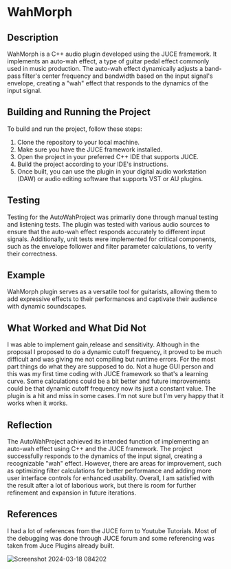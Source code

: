 # WahMorph 

## Description

WahMorph is a C++ audio plugin developed using the JUCE framework. It implements an auto-wah effect, a type of guitar pedal effect commonly used in music production. The auto-wah effect dynamically adjusts a band-pass filter's center frequency and bandwidth based on the input signal's envelope, creating a "wah" effect that responds to the dynamics of the input signal.

## Building and Running the Project

To build and run the project, follow these steps:

1. Clone the repository to your local machine.
2. Make sure you have the JUCE framework installed.
3. Open the project in your preferred C++ IDE that supports JUCE.
4. Build the project according to your IDE's instructions.
5. Once built, you can use the plugin in your digital audio workstation (DAW) or audio editing software that supports VST or AU plugins.

## Testing

Testing for the AutoWahProject was primarily done through manual testing and listening tests. The plugin was tested with various audio sources to ensure that the auto-wah effect responds accurately to different input signals. Additionally, unit tests were implemented for critical components, such as the envelope follower and filter parameter calculations, to verify their correctness.

## Example
WahMorph plugin serves as a versatile tool for guitarists, allowing them to add expressive effects to their performances and captivate their audience with dynamic soundscapes.


## What Worked and What Did Not
I was able to implement gain,release and sensitivity. Although in the proposal I proposed to do a dynamic cutoff frequency, it proved to be much difficult and was giving me not compiling but runtime errors. For the most part things do what they are supposed to do. Not a huge GUI person and this was my first time coding with JUCE framework so that's a learning curve. Some calculations could be a bit better and future improvements could be that dynamic cutoff frequency now its just a constant value. The plugin is a hit and miss in some cases. I'm not sure but I'm very happy that it works when it works.


## Reflection
The AutoWahProject achieved its intended function of implementing an auto-wah effect using C++ and the JUCE framework. The project successfully responds to the dynamics of the input signal, creating a recognizable "wah" effect. However, there are areas for improvement, such as optimizing filter calculations for better performance and adding more user interface controls for enhanced usability. Overall, I am satisfied with the result after a lot of laborious work, but there is room for further refinement and expansion in future iterations.

## References
I had a lot of references from the JUCE form to Youtube Tutorials. Most of the debugging was done through JUCE forum and some referencing was taken from Juce Plugins already built.

![Screenshot 2024-03-18 084202](https://github.com/KrishnaSaiPanthala/WahMorph/assets/128883221/6e643745-af0e-4eb5-ae12-e86ec5d85e5c)
